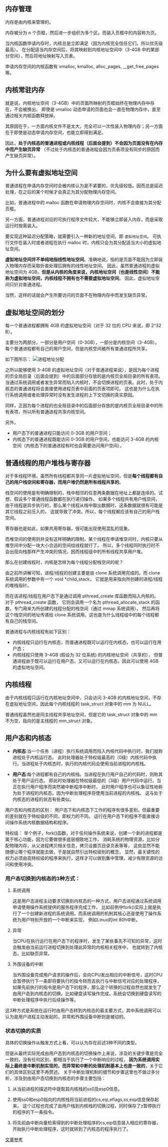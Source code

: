## 内存管理
内存是由内核来管理的。

内存被分为 n 个页框，然后进一步组织为多个区。而装入页框中的内容称为页。

当内核函数申请内存时，内核总是立即满足（因为内核完全信任它们，所以优先级最高）。
在分配适当内存空间后，将其映射到内核地址空间中（3-4GB 中的某部分空间），然后将地址映射写入页表。

申请内存空间的内核函数有 vmalloc, kmalloc, alloc_pages, __get_free_pages 等。

## 内核常驻内存

就是说，内核地址空间（3-4GB）中的页面所映射的页框始终在物理内存中存在，不会被换出。
即使是 vmalloc 动态申请的页面也会一直在物理内存中，直至通过相关内核函数释放掉。

其原因在于，一方面内核文件不是太大，完全可以一次性装入物理内存；另一方面在于即使是动态申请内存空间，也能立即得到满足。

因此，**处于内核态的普通进程或内核线程（后面会提到）不会因为页面没有在内存中而产生缺页异常**
（不过处于内核态的普通进程会因为页表项没有同步的原因而产生缺页异常）。

## 为什么要有虚拟地址空间

普通进程在申请内存空间时会被内核认为是不紧要的，优先级较低。因而总是延迟处理，在之后的某个时候才会真正为其分配物理内存空间。

比如，普通进程中的 malloc 函数在申请物理内存空间时，内核不会直接为其分配页框。

另一方面，普通进程对应的可执行程序文件较大，不能够立即装入内存，而是采取运行时按需装入。

要实现这种延迟分配策略，就需要引入一种新的地址空间，即 `虚拟地址空间`。
可执行文件在装入时或者进程在执行 malloc 时，内核只会为其分配适当大小的虚拟地址空间。

**虚拟地址空间并不单纯地指线性地址空间**。准确地说，指的是页面不能因为立即装入物理内存而采取折衷处理后拥有的线性地址空间。
因此，虽然普通进程的虚拟地址空间为 4GB，**但是从内核的角度来说，内核地址空间（也是线性空间）不能称为虚拟地址空间，内核线程不拥有也不需要虚拟地址空间**。
因此，虚拟地址空间只针对普通进程。

当然，这样的话就会产生所要访问的页面不在物理内存中而发生缺页异常。

## 虚拟地址空间的划分
每一个普通进程都拥有 4GB 的虚拟地址空间（对于 32 位的 CPU 来说，即 2^32 B）。

主要分为两部分，一部分是用户空间（0-3GB），一部分是内核空间（3-4GB）。每个普通进程都有自己的用户空间，但是内核空间被所有普通进程所共享。

如下图所示：
![进程地址分配](进程地址分配.png)

之所以能够使用 3-4GB 的虚拟地址空间（对于普通进程来说），是因为每个进程的页全局目录（后面会提到）中的后面部分存放的是内核页全局目录的所有表项。
当通过系统调用或者发生异常而陷入内核时，不会切换进程的页表。此时，处于内核态的普通进程将会直接使用进程页表中前面的页表项即可。
这也是为什么在执行系统调用或者处理异常时没有发生进程的上下文切换的真实原因。

同样，正因为每个进程的也全局目录中的后面部分存放的是内核页全局目录中的所有表项，所以所有普通进程共享内核空间。

另外，

- 用户态下的普通进程只能访问 0-3GB 的用户空间；
- 内核态下的普通进程既能访问 0-3GB 的用户空间，也能访问 3-4GB 的内核空间（内核态下的普通进程有时也会需要访问用户空间）。

## 普通线程的用户堆栈与寄存器
对于多线程环境，虽然所有线程都共享同一片虚拟地址空间，但是**每个线程都有自己的用户栈空间和寄存器，而用户堆仍然是所有线程共享的**。

栈空间的使用是有明确限制的，栈中相邻的任意两条数据在地址上都是连续的。试想，假设多个普通线程函数都在执行递归操作。
如果多个线程共有用户栈空间，由于线程是异步执行的，那么某个线程从栈中取出数据时，这条数据就很有可能是其它线程之前压入的，
这就导致了冲突。所以，每个线程都应该有自己的用户栈空间。

寄存器也是如此，如果共用寄存器，很可能出现使用混乱的现象。

而堆空间的使用则并没有这样明确的限制，某个线程在申请堆空间时，内核只要从堆空间中分配一块大小合适的空间给线程就行了。
所以，多个线程同时执行时不会出现向栈那样产生冲突的情况，因而线程组中的所有线程共享用户堆。

那么在创建线程时，内核是怎样为每个线程分配栈空间的呢？

由之前所讲解可知，进程/线程的创建主要是由 clone 系统调用完成的。而 clone 系统调用的参数中有一个 void *child_stack，
它就是用来指向所创建的进程/线程的堆栈指针。

而在该进程/线程在用户态下是通过调用 pthread_create 库函数而陷入内核的。对于 pthread_create 函数，
它则会调用一个名为 pthread_allocate_stack 的函数，专门用来为所创建的线程分配的栈空间（通过 mmap 系统调用）。
然后再将这个栈空间的地址传递给 clone 系统调用。这也是为什么线程组中的每个线程都有自己的栈空间。

普通进程与内核线程有如下区别：

- 内核线程只运行在内核态，而普通进程既可以运行在内核态，也可以运行在用户态；
- 内核线程只使用 3-4GB (假设为 32 位系统) 的内核地址空间（共享的），
    但普通进程由于既可以运行在用户态，又可以运行在内核态，因此可以使用 4GB 的虚拟地址空间。

## 内核线程

由于内核线程只运行在内核地址空间中，只会访问 3-4GB 的内核地址空间，不存在虚拟地址空间，因此每个内核线程的 task_struct 对象中的 mm 为 NULL。

普通线程虽然也是同主线程共享地址空间，但是它的 task_struct 对象中的 mm 不为空，指向的是主线程的 mm_struct 对象。

## 用户态和内核态

- **内核态**:当一个任务（进程）执行系统调用而陷入内核代码中执行时，我们就称进程处于内核运行态。
    此时处理器处于特权级最高的（0级）内核代码中执行。当进程处于内核态时，执行的内核代码会使用当前进程的内核栈。

- **用户态**:每个进程都有自己的内核栈。当进程在执行用户自己的代码时，则称其处于用户运行态。
    即此时处理器在特权级最低的（3级）用户代码中运行。当正在执行用户程序而突然被中断程序中断时，
    此时用户程序也可以象征性地称为处于进程的内核态。因为中断处理程序将使用当前进程的内核栈。
    这与处于内核态的进程的状态有些类似。 
    
    
用户态和内核态的区别：
用户态下和内核态下工作的程序有很多差别，但最重要的差别就在于特权级的不同，即权力的不同。
运行在用户态下的程序不能直接访问操作系统内核数据结构和程序。

特权级：
举个例子，fork()函数，对于任何操作系统来说，创建一个新的进程都是属于核心功能，因为它要做很多底层细致地工作，
消耗系统的物理资源，比如分配物理内存，从父进程拷贝相关信息，拷贝设置页目录页表等等，
这些显然不能随便让哪个程序就能去做，于是就自然引出特权级别的概念，
显然，最关键性的权力必须由高特权级的程序来执行，这样才可以做到集中管理，减少有限资源的访问和使用冲突。

### 用户态切换到内核态的3种方式：

1. 系统调用

    这是用户态进程主动要求切换到内核态的一种方式，用户态进程通过系统调用申请使用操作系统提供的服务程序完成工作，
    比如前例中fork()实际上就是执行了一个创建新进程的系统调用。而系统调用的机制其核心还是使用了操作系统为用户特别开放的一个中断来实现，
    例如Linux的int 80h中断。

2. 异常

    当CPU在执行运行在用户态下的程序时，发生了某些事先不可知的异常，这时会触发由当前运行进程切换到处理此异常的内核相关程序中，
    也就转到了内核态，比如缺页异常。

3. 外围设备的中断

    当外围设备完成用户请求的操作后，会向CPU发出相应的中断信号，这时CPU会暂停执行下一条即将要执行的指令转而去执行与中断信号对应的处理程序，
    如果先前执行的指令是用户态下的程序，那么这个转换的过程自然也就发生了由用户态到内核态的切换。比如硬盘读写操作完成，系统会切换到硬盘读写的中断处理程序中执行后续操作等。

这3种方式是系统在运行时由用户态转到内核态的最主要方式，其中系统调用可以认为是用户进程主动发起的，异常和外围设备中断则是被动的。

### 状态切换的实质

具体的切换操作从触发方式上看，可以认为存在前述3种不同的类型。

但是从最终实际完成由用户态到内核态的切换操作上来说，涉及的关键步骤是完全一致的，没有任何区别，都相当于执行了一个中断响应的过程，
**因为系统调用实际上最终是中断机制实现的，而异常和中断的处理机制基本上也是一致的**，关于它们的具体区别这里不再赘述。
关于中断处理机制的细节和步骤这里也不做过多分析，涉及到由用户态切换到内核态的步骤主要包括：

1. 从当前进程的描述符中提取其内核栈的ss0及esp0信息。

2. 使用ss0和esp0指向的内核栈将当前进程的cs,eip,eflags,ss,esp信息保存起来，
    这个过程也完成了由用户栈到内核栈的切换过程，同时保存了z暂停执行的程序的下一条指令。

3. 将先前由中断向量检索得到的中断处理程序的cs,eip信息装入相应的寄存器，开始执行中断处理程序，这时就转到了内核态的程序执行了。


[文章参考](https://www.cnblogs.com/alantu2018/p/8526916.html)